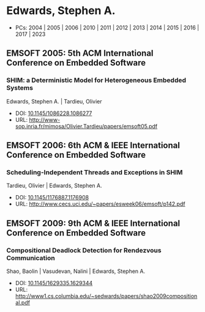 # Edwards, Stephen A.

* PCs: 2004 | 2005 | 2006 | 2010 | 2011 | 2012 | 2013 | 2014 | 2015 | 2016 | 2017 | 2023

## EMSOFT 2005: 5th ACM International Conference on Embedded Software

### SHIM: a Deterministic Model for Heterogeneous Embedded Systems
Edwards, Stephen A. | Tardieu, Olivier
* DOI: [10.1145/1086228.1086277](https://doi.org/10.1145/1086228.1086277)
* URL: <http://www-sop.inria.fr/mimosa/Olivier.Tardieu/papers/emsoft05.pdf>

## EMSOFT 2006: 6th ACM & IEEE International Conference on Embedded Software

### Scheduling-Independent Threads and Exceptions in SHIM
Tardieu, Olivier | Edwards, Stephen A.
* DOI: [10.1145/1176887.1176908](https://doi.org/10.1145/1176887.1176908)
* URL: <http://www.cecs.uci.edu/~papers/esweek06/emsoft/p142.pdf>

## EMSOFT 2009: 9th ACM & IEEE International Conference on Embedded Software

### Compositional Deadlock Detection for Rendezvous Communication
Shao, Baolin | Vasudevan, Nalini | Edwards, Stephen A.
* DOI: [10.1145/1629335.1629344](https://doi.org/10.1145/1629335.1629344)
* URL: <http://www1.cs.columbia.edu/~sedwards/papers/shao2009compositional.pdf>


